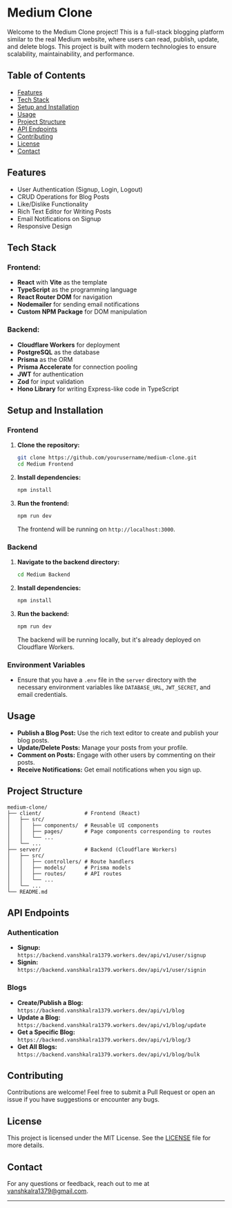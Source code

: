 # Medium Clone

Welcome to the Medium Clone project! This is a full-stack blogging platform similar to the real Medium website, where users can read, publish, update, and delete blogs. This project is built with modern technologies to ensure scalability, maintainability, and performance.

## Table of Contents

- [Features](#features)
- [Tech Stack](#tech-stack)
- [Setup and Installation](#setup-and-installation)
- [Usage](#usage)
- [Project Structure](#project-structure)
- [API Endpoints](#api-endpoints)
- [Contributing](#contributing)
- [License](#license)
- [Contact](#contact)

## Features

- User Authentication (Signup, Login, Logout)
- CRUD Operations for Blog Posts
- Like/Dislike Functionality
- Rich Text Editor for Writing Posts
- Email Notifications on Signup
- Responsive Design

## Tech Stack

### Frontend:
- **React** with **Vite** as the template
- **TypeScript** as the programming language
- **React Router DOM** for navigation
- **Nodemailer** for sending email notifications
- **Custom NPM Package** for DOM manipulation

### Backend:
- **Cloudflare Workers** for deployment
- **PostgreSQL** as the database
- **Prisma** as the ORM
- **Prisma Accelerate** for connection pooling
- **JWT** for authentication
- **Zod** for input validation
- **Hono Library** for writing Express-like code in TypeScript

## Setup and Installation

### Frontend

1. **Clone the repository:**
   ```bash
   git clone https://github.com/yourusername/medium-clone.git
   cd Medium Frontend
   ```

2. **Install dependencies:**
   ```bash
   npm install
   ```

3. **Run the frontend:**
   ```bash
   npm run dev
   ```

   The frontend will be running on `http://localhost:3000`.

### Backend

1. **Navigate to the backend directory:**
   ```bash
   cd Medium Backend
   ```

2. **Install dependencies:**
   ```bash
   npm install
   ```

3. **Run the backend:**
   ```bash
   npm run dev
   ```

   The backend will be running locally, but it's already deployed on Cloudflare Workers.

### Environment Variables

- Ensure that you have a `.env` file in the `server` directory with the necessary environment variables like `DATABASE_URL`, `JWT_SECRET`, and email credentials.

## Usage

- **Publish a Blog Post:** Use the rich text editor to create and publish your blog posts.
- **Update/Delete Posts:** Manage your posts from your profile.
- **Comment on Posts:** Engage with other users by commenting on their posts.
- **Receive Notifications:** Get email notifications when you sign up.

## Project Structure

```plaintext
medium-clone/
├── client/              # Frontend (React)
│   ├── src/
│   │   ├── components/  # Reusable UI components
│   │   ├── pages/       # Page components corresponding to routes
│   │   └── ...
│   └── ...
├── server/              # Backend (Cloudflare Workers)
│   ├── src/
│   │   ├── controllers/ # Route handlers
│   │   ├── models/      # Prisma models
│   │   ├── routes/      # API routes
│   │   └── ...
│   └── ...
└── README.md
```

## API Endpoints

### Authentication
- **Signup:** `https://backend.vanshkalra1379.workers.dev/api/v1/user/signup`
- **Signin:** `https://backend.vanshkalra1379.workers.dev/api/v1/user/signin`

### Blogs
- **Create/Publish a Blog:** `https://backend.vanshkalra1379.workers.dev/api/v1/blog`
- **Update a Blog:** `https://backend.vanshkalra1379.workers.dev/api/v1/blog/update`
- **Get a Specific Blog:** `https://backend.vanshkalra1379.workers.dev/api/v1/blog/3`
- **Get All Blogs:** `https://backend.vanshkalra1379.workers.dev/api/v1/blog/bulk`

## Contributing

Contributions are welcome! Feel free to submit a Pull Request or open an issue if you have suggestions or encounter any bugs.

## License

This project is licensed under the MIT License. See the [LICENSE](LICENSE) file for more details.

## Contact

For any questions or feedback, reach out to me at [vanshkalra1379@gmail.com](mailto:vanshkalra@example.com).

---

